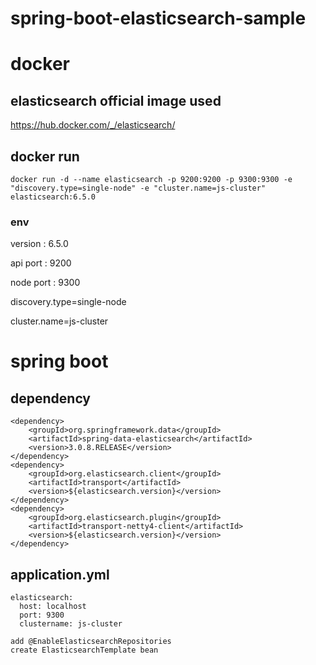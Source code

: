 # spring-boot-elasticsearch-sample

# docker
## elasticsearch official image used
https://hub.docker.com/_/elasticsearch/
## docker run
~~~
docker run -d --name elasticsearch -p 9200:9200 -p 9300:9300 -e "discovery.type=single-node" -e "cluster.name=js-cluster" elasticsearch:6.5.0
~~~
### env
version : 6.5.0

api port : 9200

node port : 9300

discovery.type=single-node

cluster.name=js-cluster

# spring boot
## dependency
~~~
<dependency>
    <groupId>org.springframework.data</groupId>
    <artifactId>spring-data-elasticsearch</artifactId>
    <version>3.0.8.RELEASE</version>
</dependency>
<dependency>
    <groupId>org.elasticsearch.client</groupId>
    <artifactId>transport</artifactId>
    <version>${elasticsearch.version}</version>
</dependency>
<dependency>
    <groupId>org.elasticsearch.plugin</groupId>
    <artifactId>transport-netty4-client</artifactId>
    <version>${elasticsearch.version}</version>
</dependency>
~~~
## application.yml
~~~
elasticsearch:
  host: localhost
  port: 9300
  clustername: js-cluster
~~~
~~~
add @EnableElasticsearchRepositories
create ElasticsearchTemplate bean
~~~

